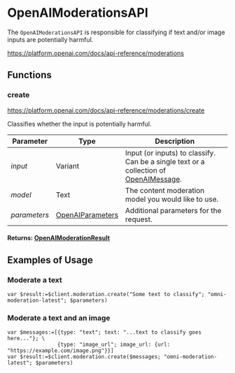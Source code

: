 # OpenAIModerationsAPI

The `OpenAIModerationsAPI` is responsible for classifying if text and/or image inputs are potentially harmful.

https://platform.openai.com/docs/api-reference/moderations

## Functions

### create

https://platform.openai.com/docs/api-reference/moderations/create

Classifies whether the input is potentially harmful.

| Parameter      | Type                     | Description                                                   |
|----------------|--------------------------|---------------------------------------------------------------|
| *input*        | Variant                  | Input (or inputs) to classify. Can be a single text or a collection of [OpenAIMessage](OpenAIMessage). |
| *model*        | Text                     | The content moderation model you would like to use.           |
| *parameters*   | [OpenAIParameters](OpenAIParameters.md) | Additional parameters for the request.                        |

#### Returns: [OpenAIModerationResult](OpenAIModerationResult.md)

## Examples of Usage

### Moderate a text

```4d
var $result:=$client.moderation.create("Some text to classify"; "omni-moderation-latest"; $parameters)
```

### Moderate a text and an image

```4d
var $messages:=[{type: "text"; text: "...text to classify goes here..."}; \
                {type: "image_url"; image_url: {url: "https://example.com/image.png"}}]
var $result:=$client.moderation.create($messages; "omni-moderation-latest"; $parameters)
```